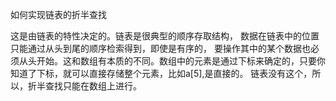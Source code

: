 
如何实现链表的折半查找

这是由链表的特性决定的。链表是很典型的顺序存取结构，
数据在链表中的位置只能通过从头到尾的顺序检索得到，即使是有序的，
要操作其中的某个数据也必须从头开始。这和数组有本质的不同。数组中的元素是通过下标来确定的，只要你知道了下标，就可以直接存储整个元素，比如a[5],是直接的。
链表没有这个，所以，折半查找只能在数组上进行。